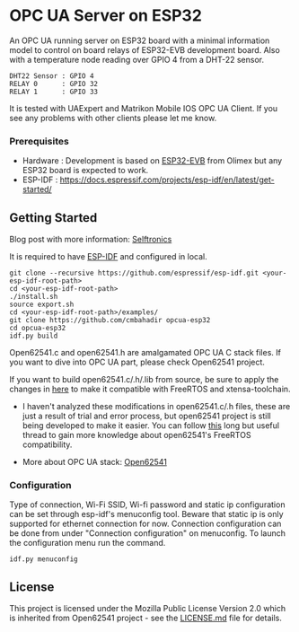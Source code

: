 # OPC UA Server on ESP32

An OPC UA running server on ESP32 board with a minimal information model to control on board relays of ESP32-EVB development board. Also with a temperature node reading over GPIO 4 from a DHT-22 sensor.

    DHT22 Sensor : GPIO 4
    RELAY 0      : GPIO 32
    RELAY 1      : GPIO 33

It is tested with UAExpert and Matrikon Mobile IOS OPC UA Client. If you see any problems with other clients please let me know.

### Prerequisites

- Hardware : Development is based on [ESP32-EVB](https://www.olimex.com/Products/IoT/ESP32/ESP32-EVB/open-source-hardware) from Olimex but any ESP32 board is expected to work.
- ESP-IDF : https://docs.espressif.com/projects/esp-idf/en/latest/get-started/

## Getting Started
Blog post with more information: [Selftronics](https://selftronics.com/2020/06/23/cheapest-embedded-opc-ua-server/)

It is required to have [ESP-IDF](https://github.com/espressif/esp-idf) and configured in local.

    git clone --recursive https://github.com/espressif/esp-idf.git <your-esp-idf-root-path>
    cd <your-esp-idf-root-path>
    ./install.sh
    source export.sh
    cd <your-esp-idf-root-path>/examples/
    git clone https://github.com/cmbahadir opcua-esp32
    cd opcua-esp32
    idf.py build
    
Open62541.c and open62541.h are amalgamated OPC UA C stack files. If you want to dive into OPC UA part, please check Open62541 project.

If you want to build open62541.c/.h/.lib from source, be sure to apply the changes in [here](https://github.com/cmbahadir/opcua-esp32/blob/master/components/open62541lib/README.md) to make it compatible with FreeRTOS and xtensa-toolchain.

- I haven't analyzed these modifications in open62541.c/.h  files, these are just a result of trial and error process, but open62541 project is still being developed to make it easier. You can follow [this](https://github.com/open62541/open62541/pull/2511#issuecomment-732238526) long but useful thread to gain more knowledge about open62541's FreeRTOS compatibility.

- More about OPC UA stack: [Open62541](https://github.com/open62541/open62541)

### Configuration
Type of connection, Wi-Fi SSID, Wi-fi password and static ip configuration can be set through esp-idf's menuconfig tool. Beware that static ip is only supported for ethernet connection for now. Connection configuration can be done from under "Connection configuration" on menuconfig. To launch the configuration menu run the command.

    idf.py menuconfig
    
## License

This project is licensed under the Mozilla Public License Version 2.0 which is inherited from Open62541 project - see the [LICENSE.md](LICENSE.md) file for details.
